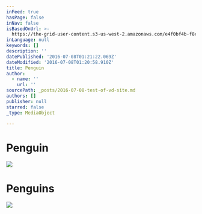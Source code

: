 ```yaml
---
inFeed: true
hasPage: false
inNav: false
isBasedOnUrl: >-
  https://the-grid-user-content.s3-us-west-2.amazonaws.com/e4f0bf4b-f8c0-476e-b07f-616cc90aba41.jpg
inLanguage: null
keywords: []
description: ''
datePublished: '2016-07-08T01:21:22.069Z'
dateModified: '2016-07-08T01:20:58.910Z'
title: Penguin
author:
  - name: ''
    url: ''
sourcePath: _posts/2016-07-08-test-of-vd-site.md
authors: []
publisher: null
starred: false
_type: MediaObject

---
```

# Penguin
![](https://the-grid-user-content.s3-us-west-2.amazonaws.com/1483da49-bfd1-45ee-9c05-aee216ea496b.jpg)

# Penguins
![](https://the-grid-user-content.s3-us-west-2.amazonaws.com/b237fb86-9005-47db-b984-fb1c5685c5f8.jpg)